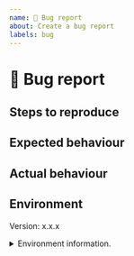 ```yaml
---
name: 🐛 Bug report
about: Create a bug report
labels: bug
---
```


# 🐛 Bug report

## Steps to reproduce

<!--
  Exact steps to reproduce the actual behaviour.
  This may be simply a list of steps, an minimal example repository, a repl.it link, or something similar.
-->

## Expected behaviour

<!-- A clear and concise description of the expected behaviour. -->

## Actual behaviour

<!-- A clear and concise description of the actual behaviour. -->

## Environment

<!--
  Relevant details about the environment you're experienced the bug in. 
  - Version of the program/package.
  - Output of `npx envinfo --system --binaries`, if applicable.
-->

Version: x.x.x

<details><summary>Environment information.</summary>

```shell
$ npx envinfo --system --binaries
...
```

</details>